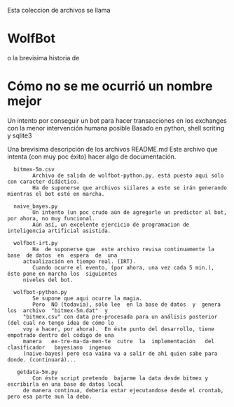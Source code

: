 Esta coleccion de archivos se llama
# WolfBot 
o la brevisima historia de
# Cómo no se me ocurrió un nombre mejor
 
Un intento por conseguir un bot para hacer transacciones en los exchanges con la menor intervención humana posible
Basado en python, shell scriting y sqlite3 

Una brevisima descripción de los archivos
      README.md
            Este archivo que intenta (con muy poc éxito) hacer algo de documentación.

      bitmex-5m.csv
            Archivo de salida de wolfbot-python.py, está puesto aqui sólo con caracter didáctico.
            Ha de suponerse que archivos siilares a este se irán generando mientras el bot esté en marcha.

      naive_bayes.py
            Un intento (un poc crudo aún de agregarle un predictor al bot, por ahora, no muy funcional.
            Aún así, un excelente ejercicio de programacion de inteligencia artificial asistida.

      wolfbot-irt.py
            Ha  de suponerse que  este archivo revisa continuamente la base  de datos  en  espera  de  una
         actualización en tiempo real. (IRT).
            Cuando ocurre el evento, (por ahora, una vez cada 5 min.), éste pone en marcha los  siguientes
         niveles del bot.

      wolfbot-python.py
            Se supone que aqui ocurre la magia.
            Pero  NO (todavia), sólo lee  en la base de datos  y  genera  los  archivo  "bitmex-5m.dat"  y 
         "bitmex.csv" con data pre-procesada para un análisis posterior (del cual no tengo idea de cómo lo
         voy a hacer, por ahora).  En éste punto del desarrollo, tiene  empotrado dentro del código de una
         manera   ex-tre-ma-da-men-te  cutre  la  implementación   del   clasificador   bayesiano  ingenuo
         (naive-bayes) pero esa vaina va a salir de ahi quien sabe para donde. (continuará)... 

       getdata-5m.py
            Con éste script pretendo  bajarme la data desde bitmex y escribirla en una base de datos local
         de manera continua, deberia estar ejecutandose desde el crontab, pero esa parte aun la debo.


